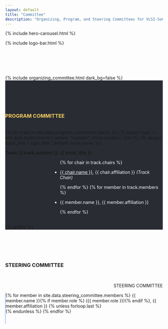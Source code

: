 ```yaml
---
layout: default
title: "Committee"
description: "Organizing, Program, and Steering Committees for VLSI-SoC 2026"
---
```


{% include hero-carousel.html %}

<!-- QUICK LOGO -->
{% include logo-bar.html %}
<!-- END QUICK LOGO -->

<!-- ORGANIZING COMMITTEE SECTION -->
<div class="container" id="orgcomit">
  <div class="bxshadow-top">
    <div class="container" style="padding-top:80px">
      {% include organizing_committee.html dark_bg=false %}
    </div>
  </div>

  <!-- PROGRAM COMMITTEE SECTION -->
  <div class="bxshadow-top" style="background-color:#292C33" id="progcomit">
    <div class="container" style="padding-top:80px">
      <div class="justify-content-center txtcenter">
        <h3 id="committee" class="ops-tt" style="color:#F8CF5F;">PROGRAM COMMITTEE</h3>
        <br />
      </div>
      <div>
        {% for track in site.data.program_committee.tracks %}
        {% assign topic = site.data.topics.tracks | where: "number", track.number | first %}
        {% assign track_title = topic.title | default: track.name %}
        <br />
        <div class="offset-md-3">
          <p class="ops-t c-white inline-mobile"><b>Track {{ track.number }}: {{ track_title }}</b></p>
        </div>
        <ul style="color:white;text-align:left;margin-left:30%">
          {% for chair in track.chairs %}
          <li>
            <p class="ops-t c-white"><u>{{ chair.name }}</u>, {{ chair.affiliation }} <i>(Track Chair)</i></p>
          </li>
          {% endfor %}
          {% for member in track.members %}
          <li>
            <p class="ops-t c-white">{{ member.name }}, {{ member.affiliation }}</p>
          </li>
          {% endfor %}
        </ul>
        <br />
        {% endfor %}
      </div>
    </div>
  </div>

  <!-- STEERING COMMITTEE SECTION -->
  <div class="bxshadow-top">
    <div class="container" style="padding-top:80px">
      <div class="justify-content-center txtcenter" id="stcomit">
        <h3 id="committee" class="ops-tt txtcenter c-azure">STEERING COMMITTEE</h3>
        <br />
        <div class="row col-md-12">
          <div class="col-md-6 align-left-mobile wow fadeIn" style="text-align:right;">
            <i class="fa fa-user inline-mobile" aria-hidden="true" style="display:none;color: #5A8FDC"></i>
            <p class="ops-t c-azure inline-mobile">STEERING COMMITTEE</p>
          </div>
          <div class="col-md-6 wow fadeIn" style="text-align:left;border-left: solid 1px  #5A8FDC">
            <p class="ops-2t">
              {% for member in site.data.steering_committee.members %}
                {{ member.name }}{% if member.role %} ({{ member.role }}){% endif %}, {{ member.affiliation }}
                {% unless forloop.last %}<br />{% endunless %}
              {% endfor %}
            </p>
            <br />
          </div>
          <br />
          <br /><br />
        </div>
        <br />
        <br />
      </div>
    </div>
  </div>
</div>
